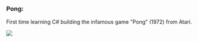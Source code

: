 ##
### Pong:

First time learning C# building the infamous game "Pong" (1972) from Atari. <br>

<a href="#"><img src="https://fotografias-neox.atresmedia.com/clipping/cmsimages01/2020/04/03/0A5351C7-02C4-46D9-A589-07FE360E7D41/98.jpg?crop=1280,720,x0,y0&width=1900&height=1069&optimize=high&format=webply">
##
